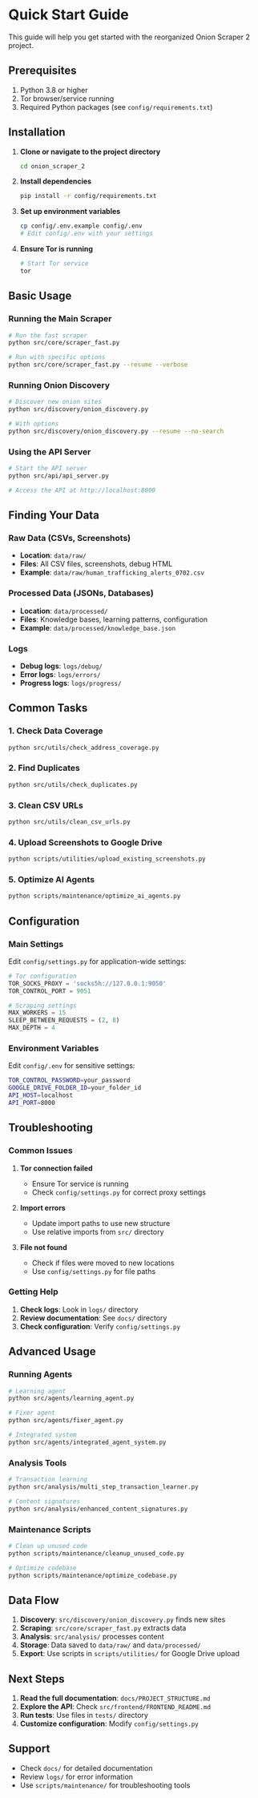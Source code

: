 # Quick Start Guide

This guide will help you get started with the reorganized Onion Scraper 2 project.

## Prerequisites

1. Python 3.8 or higher
2. Tor browser/service running
3. Required Python packages (see `config/requirements.txt`)

## Installation

1. **Clone or navigate to the project directory**
   ```bash
   cd onion_scraper_2
   ```

2. **Install dependencies**
   ```bash
   pip install -r config/requirements.txt
   ```

3. **Set up environment variables**
   ```bash
   cp config/.env.example config/.env
   # Edit config/.env with your settings
   ```

4. **Ensure Tor is running**
   ```bash
   # Start Tor service
   tor
   ```

## Basic Usage

### Running the Main Scraper

```bash
# Run the fast scraper
python src/core/scraper_fast.py

# Run with specific options
python src/core/scraper_fast.py --resume --verbose
```

### Running Onion Discovery

```bash
# Discover new onion sites
python src/discovery/onion_discovery.py

# With options
python src/discovery/onion_discovery.py --resume --no-search
```

### Using the API Server

```bash
# Start the API server
python src/api/api_server.py

# Access the API at http://localhost:8000
```

## Finding Your Data

### Raw Data (CSVs, Screenshots)
- **Location**: `data/raw/`
- **Files**: All CSV files, screenshots, debug HTML
- **Example**: `data/raw/human_trafficking_alerts_0702.csv`

### Processed Data (JSONs, Databases)
- **Location**: `data/processed/`
- **Files**: Knowledge bases, learning patterns, configuration
- **Example**: `data/processed/knowledge_base.json`

### Logs
- **Debug logs**: `logs/debug/`
- **Error logs**: `logs/errors/`
- **Progress logs**: `logs/progress/`

## Common Tasks

### 1. Check Data Coverage
```bash
python src/utils/check_address_coverage.py
```

### 2. Find Duplicates
```bash
python src/utils/check_duplicates.py
```

### 3. Clean CSV URLs
```bash
python src/utils/clean_csv_urls.py
```

### 4. Upload Screenshots to Google Drive
```bash
python scripts/utilities/upload_existing_screenshots.py
```

### 5. Optimize AI Agents
```bash
python scripts/maintenance/optimize_ai_agents.py
```

## Configuration

### Main Settings
Edit `config/settings.py` for application-wide settings:

```python
# Tor configuration
TOR_SOCKS_PROXY = 'socks5h://127.0.0.1:9050'
TOR_CONTROL_PORT = 9051

# Scraping settings
MAX_WORKERS = 15
SLEEP_BETWEEN_REQUESTS = (2, 8)
MAX_DEPTH = 4
```

### Environment Variables
Edit `config/.env` for sensitive settings:

```bash
TOR_CONTROL_PASSWORD=your_password
GOOGLE_DRIVE_FOLDER_ID=your_folder_id
API_HOST=localhost
API_PORT=8000
```

## Troubleshooting

### Common Issues

1. **Tor connection failed**
   - Ensure Tor service is running
   - Check `config/settings.py` for correct proxy settings

2. **Import errors**
   - Update import paths to use new structure
   - Use relative imports from `src/` directory

3. **File not found**
   - Check if files were moved to new locations
   - Use `config/settings.py` for file paths

### Getting Help

1. **Check logs**: Look in `logs/` directory
2. **Review documentation**: See `docs/` directory
3. **Check configuration**: Verify `config/settings.py`

## Advanced Usage

### Running Agents
```bash
# Learning agent
python src/agents/learning_agent.py

# Fixer agent
python src/agents/fixer_agent.py

# Integrated system
python src/agents/integrated_agent_system.py
```

### Analysis Tools
```bash
# Transaction learning
python src/analysis/multi_step_transaction_learner.py

# Content signatures
python src/analysis/enhanced_content_signatures.py
```

### Maintenance Scripts
```bash
# Clean up unused code
python scripts/maintenance/cleanup_unused_code.py

# Optimize codebase
python scripts/maintenance/optimize_codebase.py
```

## Data Flow

1. **Discovery**: `src/discovery/onion_discovery.py` finds new sites
2. **Scraping**: `src/core/scraper_fast.py` extracts data
3. **Analysis**: `src/analysis/` processes content
4. **Storage**: Data saved to `data/raw/` and `data/processed/`
5. **Export**: Use scripts in `scripts/utilities/` for Google Drive upload

## Next Steps

1. **Read the full documentation**: `docs/PROJECT_STRUCTURE.md`
2. **Explore the API**: Check `src/frontend/FRONTEND_README.md`
3. **Run tests**: Use files in `tests/` directory
4. **Customize configuration**: Modify `config/settings.py`

## Support

- Check `docs/` for detailed documentation
- Review `logs/` for error information
- Use `scripts/maintenance/` for troubleshooting tools 